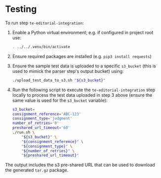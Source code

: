 # Testing

To run step `te-editorial-integration`:

1. Enable a Python virtual environment; e.g. if configured in project root use:

    ```bash
    . ../../.venv/bin/activate
    ```

2. Ensure required packages are installed (e.g. `pip3 install requests`)
3. Ensure the sample test data is uploaded to a specific `s3_bucket` (this is
    used to mimick the parser step's output bucket) using:

    ```bash
    ./upload_test_data_to_s3.sh "${s3_bucket}"
    ```

4. Run the following script to execute the `te-editorial-integration` step
    locally to process the test data uploaded in step 3 above (ensure the same
    value is used for the `s3_bucket` variable):

    ```bash
    s3_bucket=
    consignment_reference='ABC-123'
    consignment_type='judgment'
    number_of_retries='0'
    preshared_url_timeout='60'
    ./run.sh \
        "${s3_bucket}" \
        "${consignment_reference}" \
        "${consignment_type}" \
        "${number_of_retries}" \
        "${preshared_url_timeout}"
    ```

The output includes the s3 pre-shared URL that can be used to download the
generated `tar.gz` package.
